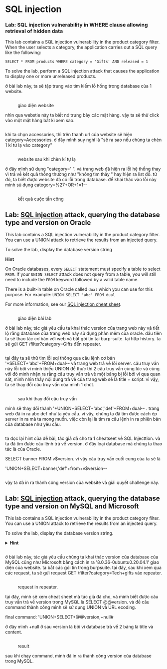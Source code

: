 # SQL injection

### Lab: SQL injection vulnerability in WHERE clause allowing retrieval of hidden data

This lab contains a SQL injection vulnerability in the product category filter. When the user selects a category, the application carries out a SQL query like the following:

`SELECT * FROM products WHERE category = 'Gifts' AND released = 1`

To solve the lab, perform a SQL injection attack that causes the application to display one or more unreleased products.

ở bài lab này, ta sẽ tập trung vào tìm kiếm lỗ hổng trong database của 1 website.

<figure><img src=".gitbook/assets/image (4) (1).png" alt=""><figcaption><p>giao diện website</p></figcaption></figure>

nhìn qua webstie này ta biết nó trưng bày các mặt hàng. vậy ta sẽ thử click vào một mặt hàng bất kì xem sao.

<figure><img src=".gitbook/assets/image (1) (1) (1).png" alt=""><figcaption></figcaption></figure>

khi ta chọn accessories, thì trên thanh url của website sẽ hiện category=Accessories. ở đây mình suy nghĩ là "sẽ ra sao nếu chúng ta chèn 1 kí tư lạ vào category"

<figure><img src=".gitbook/assets/image (2) (1) (1).png" alt=""><figcaption><p>website sau khi chèn kí tự lạ</p></figcaption></figure>

ở đây mình sử dụng "category=' ". và trang web đã hiện ra lỗi hệ thống thay vì trả về kết quả thông thường như "không tìm thấy " hay hiện ra list đồ. từ đó, ta biết được website đã có lỗi trong database. để khai thác vào lỗi này mình sủ dụng category=%27+OR+1=1--

<figure><img src=".gitbook/assets/image (3) (1) (1).png" alt=""><figcaption><p>kết quả cuộc tấn công</p></figcaption></figure>

## Lab: [SQL injection](https://portswigger.net/web-security/sql-injection) attack, querying the database type and version on Oracle

This lab contains a SQL injection vulnerability in the product category filter. You can use a UNION attack to retrieve the results from an injected query.

To solve the lab, display the database version string

&#x20;**Hint**

On Oracle databases, every `SELECT` statement must specify a table to select `FROM`. If your `UNION SELECT` attack does not query from a table, you will still need to include the `FROM` keyword followed by a valid table name.

There is a built-in table on Oracle called `dual` which you can use for this purpose. For example: `UNION SELECT 'abc' FROM dual`

For more information, see our [SQL injection cheat sheet](https://portswigger.net/web-security/sql-injection/cheat-sheet).

<figure><img src=".gitbook/assets/image (4) (1) (1).png" alt=""><figcaption><p>giao diện bài lab</p></figcaption></figure>

ở bài lab này, tác giả yêu cầu ta khai thác version của trang web này vả tiết lộ rằng database của trang web này sử dụng phần mềm cùa oracle. đầu tiên ta sẽ thao tác cơ bản với web và bắt gói tin tại burp-suite. tại http history. ta sẽ gửi GET /filter?category=Gifts đến repeater.

<figure><img src=".gitbook/assets/image (4).png" alt=""><figcaption></figcaption></figure>

tại đây ta sẽ thử tìm lỗi sql thông qua câu lệnh cơ bản '+SELECT+'abc'+FROM+dual-- và trang web trả về lỗi server. câu truy vấn này lỗi bởi vì mình thiếu UNION để thực thi 2 câu truy vấn cùng lúc và cùng với đó mình nhận ra rằng câu truy vấn trả vè một bảng bị lỗi bới vì qua quan sát, mình nhìn thấy nội dung trả về của trang web sẽ là title + script. vì vậy, ta sẽ thay đổi câu truy vấn của mình 1 chút.

<figure><img src=".gitbook/assets/image (1) (1).png" alt=""><figcaption><p>sau khi thay đổi câu truy vấn</p></figcaption></figure>

mình sẽ thay đổi thành '+UNION+SELECT+'abc','def'+FROM+dual-- . trang web đã in ra abc def như ta yêu cầu. vì vậy, chúng ta đã tìm được cách ép server in ra mà ta mong muốn. việc còn lại là tìm ra câu lệnh in ra phiên bản của database như yêu cầu.

<figure><img src=".gitbook/assets/image (2) (1).png" alt=""><figcaption></figcaption></figure>

ta đọc lại hint của đề bài, tác giả đã cho ta 1 cheatseet về SQL Injecttion. và ta đã tìm được câu lệnh trả về version. ở đây loại database mà chúng ta thao tác là của Oracle. &#x20;

SELECT banner FROM v$version. vì vậy câu truy vấn cuối cung của ta sẽ là

'UNION+SELECT+banner,'def'+from+v$version--

<figure><img src=".gitbook/assets/image (3) (1).png" alt=""><figcaption></figcaption></figure>

vậy ta đã in ra thành công version của website và giải quyết challenge này.

## Lab: [SQL injection](https://portswigger.net/web-security/sql-injection) attack, querying the database type and version on MySQL and Microsoft

This lab contains a SQL injection vulnerability in the product category filter. You can use a UNION attack to retrieve the results from an injected query.

To solve the lab, display the database version string.

<details>

<summary><strong>Hint</strong></summary>

You can find some useful payloads on our [SQL injection cheat sheet](https://portswigger.net/web-security/sql-injection/cheat-sheet).

</details>

<figure><img src=".gitbook/assets/image (1).png" alt=""><figcaption></figcaption></figure>

ở bài lab này, tác giả yêu cầu chúng ta khai thác version của database của MySQL cũng như Microsoft bằng cách in ra '8.0.36-0ubuntu0.20.04.1' giao diện của website. ta bắt các gói tin trong burpsuite. tại đây, sau khi xem qua các request, ta sẽ gửi request GET /filter?category=Tech+gifts vào repeater.

<figure><img src=".gitbook/assets/image (3).png" alt=""><figcaption><p>request in repeater.</p></figcaption></figure>

tại đây, mình sẽ xem cheat sheet mà tác giả đã cho, và mình biết được câu truy vấn trả về version trong MySQL là SELECT @@version. và để câu command thành công mình sẽ sử dụng UNION và URL ecoding.&#x20;

final command: 'UNION+SELECT+@@version,+null#

ở đây mình +null ở sau version là bởi vì database trả về 2 bảng là title và content.  [\
](https://portswigger.net/academy/labs/launch/13e48d1949abb8793e11da34ed06a5811ea3a9b2be0501a5e9f0deb255d37406?referrer=%2fweb-security%2fsql-injection%2fexamining-the-database%2flab-querying-database-version-mysql-microsoft)

<figure><img src=".gitbook/assets/image (2).png" alt=""><figcaption><p>result</p></figcaption></figure>

sau khi chạy command, mình đã in ra thành công version của database trong MySQL.
